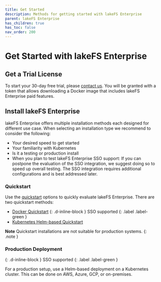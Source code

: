 ```yaml
---
title: Get Started
description: Methods for getting started with lakeFS Enterprise
parent: lakeFS Enterprise
has_children: true
has_toc: false
nav_order: 200
---
```


# Get Started with lakeFS Enterprise

## Get a Trial License

To start your 30-day free trial, please [contact us](https://lakefs.io/contact-sales/). You will be granted with a token that
allows downloading a Docker image that includes lakeFS Enterprise paid features.

## Install lakeFS Enterprise

lakeFS Enterprise offers multiple installation methods each designed for different use case. When selecting an installation type we recommend to consider the following:
* Your desired speed to get started
* Your familiarity with Kubernetes
* Is it a testing or production install
* When you plan to test lakeFS Enterprise SSO support: If you can postpone the evaluation of the SSO integration, we suggest doing so to speed up overall testing. The SSO integration requires additional configurations and is best addressed later.

### Quickstart

Use the [quickstart](quickstart.md) options to quickly evaluate lakeFS Enterprise. There are two quickstart methods:
* [Docker Quickstart](quickstart.md#docker-quickstart)
{: .d-inline-block }
SSO supported
{: .label .label-green }
* [Kubernetes Helm-based Quickstart](quickstart.md#kubernetes-helm-chart-quickstart)

**Note**
Quickstart installations are not suitable for production systems.
{: .note }

### Production Deployment
{: .d-inline-block }
SSO supported
{: .label .label-green }

For a production setup, use a Helm-based deployment on a Kubernetes cluster. This can be done on AWS, Azure, GCP, or on-premises.
